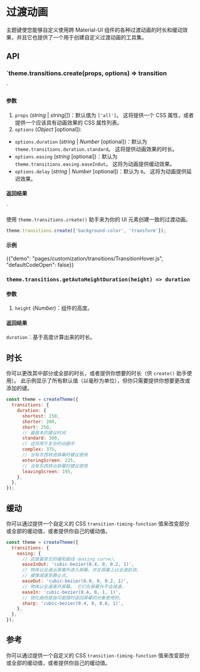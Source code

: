 # 过渡动画

<p class="description">主题键使您能够自定义使用跨 Material-UI 组件的各种过渡动画的时长和缓动效果，并且它也提供了一个用于创建自定义过渡动画的工具集。</p>

## API

### `theme.transitions.create(props, options) => transition
`

#### 参数

1. `props` (_string_ | _string[]_)：默认值为 `['all']`。 这将提供一个 CSS 属性，或者提供一个应该具有动画效果的 CSS 属性列表。
2. `options` (_Object_ [optional]):

- `options.duration` (_string_ | _Number_ [optional])：默认为 `theme.transitions.duration.standard`。 这将提供动画效果的时长。
- `options.easing` (_string_ [optional])：默认为 `theme.transitions.easing.easeInOut`。 这将为动画提供缓动效果。
- `options.delay` (_string_ | _Number_ [optional])：默认为 `0`。 这将为动画提供延迟效果。

#### 返回结果

`

使用 <code>theme.transitions.create()</code> 助手来为你的 UI 元素创建一致的过渡动画。</p>

```js
theme.transitions.create(['background-color', 'transform']);
```

#### 示例

{{"demo": "pages/customization/transitions/TransitionHover.js", "defaultCodeOpen": false}}

### `theme.transitions.getAutoHeightDuration(height) => duration`

#### 参数

1. `height` (_Number_)：组件的高度。

#### 返回结果

`duration`：基于高度计算出来的时长。

## 时长

你可以更改其中部分或全部的时长，或者提供你想要的时长（供 `create()` 助手使用）。 此示例显示了所有默认值（以毫秒为单位），但你只需要提供你想要更改或添加的键。

```js
const theme = createTheme({
  transitions: {
    duration: {
      shortest: 150,
      shorter: 200,
      short: 250,
      // 最基本的建议时间
      standard: 300,
      // 这将用于复杂的动画中
      complex: 375,
      // 当有东西转进屏幕时建议使用
      enteringScreen: 225,
      // 当有东西转出屏幕时建议使用
      leavingScreen: 195,
    },
  },
});
```

## 缓动

你可以通过提供一个自定义的 CSS <code>transition-timing-function</code> 值来改变部分或全部的缓动值，或者提供你自己的缓动值。

```js
const theme = createTheme({
  transitions: {
    easing: {
      // 这是最常见的缓和曲线（easing curve）。
      easeInOut: 'cubic-bezier(0.4, 0, 0.2, 1)',
      // 物体以全速从屏幕外进入屏幕，并在屏幕上以全速前进。
      // 缓慢减速至静止点。
      easeOut: 'cubic-bezier(0.0, 0, 0.2, 1)',
      // 物体以全速离开屏幕。 它们在屏幕外不会减速。
      easeIn: 'cubic-bezier(0.4, 0, 1, 1)',
      // 锐化曲线是由可能随时返回屏幕的对象使用的。
      sharp: 'cubic-bezier(0.4, 0, 0.6, 1)',
    },
  },
});
```

## 参考

你可以通过提供一个自定义的 CSS <code>transition-timing-function</code> 值来改变部分或全部的缓动值，或者提供你自己的缓动值。
